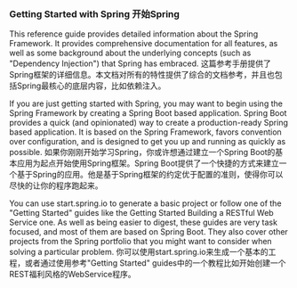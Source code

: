### Getting Started with Spring 开始Spring
This reference guide provides detailed information about the Spring Framework. It provides comprehensive documentation for all features, as well as some background about the underlying concepts (such as "Dependency Injection") that Spring has embraced.
这篇参考手册提供了Spring框架的详细信息。本文档对所有的特性提供了综合的文档参考，并且也包括Spring最核心的底层内容，比如依赖注入。

If you are just getting started with Spring, you may want to begin using the Spring Framework by creating a Spring Boot based application. Spring Boot provides a quick (and opinionated) way to create a production-ready Spring based application. It is based on the Spring Framework, favors convention over configuration, and is designed to get you up and running as quickly as possible.
如果你刚刚开始学习Spring，你或许想通过建立一个Spring Boot的基本应用为起点开始使用Spring框架。Spring Boot提供了一个快捷的方式来建立一个基于Spring的应用。他是基于Spring框架的约定优于配置的准则，使得你可以尽快的让你的程序跑起来。

You can use start.spring.io to generate a basic project or follow one of the "Getting Started" guides like the Getting Started Building a RESTful Web Service one. As well as being easier to digest, these guides are very task focused, and most of them are based on Spring Boot. They also cover other projects from the Spring portfolio that you might want to consider when solving a particular problem.
你可以使用start.spring.io来生成一个基本的工程，或者通过使用参考"Getting Started" guides中的一个教程比如开始创建一个REST福利风格的WebService程序。